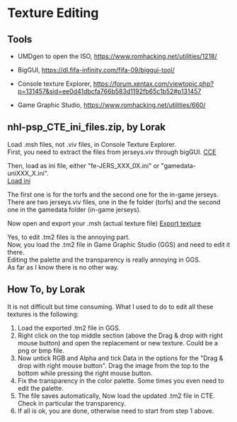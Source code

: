 # Texture Editing

## Tools 

- UMDgen to open the ISO, https://www.romhacking.net/utilities/1218/

- BigGUI, https://dl.fifa-infinity.com/fifa-09/biggui-tool/

- Console texture Explorer, https://forum.xentax.com/viewtopic.php?p=131457&sid=ee0d41dbcfa766b583d1192fb65c1b52#p131457

- Game Graphic Studio, https://www.romhacking.net/utilities/660/

## nhl-psp_CTE_ini_files.zip, by Lorak

Load .msh files, not .viv files, in Console Texture Explorer.  
First, you need to extract the files from jerseys.viv through bigGUI.
[CCE](https://imgur.com/tRkN9It.png)
 
Then, load as ini file, either "fe-JERS_XXX_0X.ini" or "gamedata-uniXXX_X.ini".  
[Load ini](https://imgur.com/KKsPsFA.png)

The first one is for the torfs and the second one for the in-game jerseys.  
There are two jerseys.viv files, one in the fe folder (torfs) and the second 
one in the gamedata folder (in-game jerseys). 

Now open and export your .msh (actual texture file)
[Export texture](https://imgur.com/QWYTOBe.png)

Yes, to edit .tm2 files is the annoying part.  
Now, you load the .tm2 file in Game Graphic Studio (GGS) and need to edit it there.  
Editing the palette  and the transparency is really annoying in GGS.  
As far as I know there is no other way. 

## How To, by Lorak

It is not difficult but time consuming. What I used to do to edit all these textures is the following:

1) Load the exported .tm2 file in GGS.
2)  Right click on the top middle section (above the Drag & drop with right mouse button) and open the replacement or new texture. Could be a png or bmp file.
3)  Now untick RGB and Alpha and tick Data in the options for the "Drag & drop with right mouse button". Drag the image from the top to the bottom while pressing the right mouse button.
4) Fix the transparency in the color palette. Some times you even need to edit the palette.
5) The file saves automatically, Now load the updated .tm2 file in CTE. Check in particular the transparency.
6) If all is ok, you are done, otherwise need to start from step 1 above.
